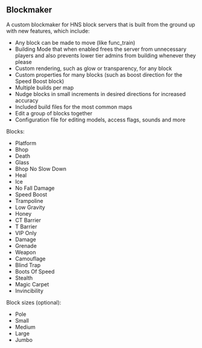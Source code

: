 ## Blockmaker

A custom blockmaker for HNS block servers that is built from the ground up with new features, which include:
* Any block can be made to move (like func_train)
* Building Mode that when enabled frees the server from unnecessary players and also prevents lower tier admins from building whenever they please
* Custom rendering, such as glow or transparency, for any block
* Custom properties for many blocks (such as boost direction for the Speed Boost block)
* Multiple builds per map
* Nudge blocks in small increments in desired directions for increased accuracy
* Included build files for the most common maps
* Edit a group of blocks together
* Configuration file for editing models, access flags, sounds and more

Blocks:
* Platform
* Bhop
* Death
* Glass
* Bhop No Slow Down
* Heal
* Ice
* No Fall Damage
* Speed Boost
* Trampoline
* Low Gravity
* Honey
* CT Barrier
* T Barrier
* VIP Only
* Damage
* Grenade
* Weapon
* Camouflage
* Blind Trap
* Boots Of Speed
* Stealth
* Magic Carpet
* Invincibility

Block sizes (optional):
* Pole
* Small
* Medium
* Large
* Jumbo

